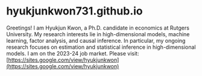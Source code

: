 # hyukjunkwon731.github.io
Greetings! I am Hyukjun Kwon, a Ph.D. candidate in economics at Rutgers University. My research interests lie in high-dimensional models, machine learning, factor analysis, and causal inference. In particular, my ongoing research focuses on estimation and statistical inference in high-dimensional models. I am on the 2023-24 job market.
Please visit: [https://sites.google.com/view/hyukjunkwon](https://sites.google.com/view/hyukjunkwon)
